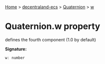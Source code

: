 [Home](./index) &gt; [decentraland-ecs](./decentraland-ecs.md) &gt; [Quaternion](./decentraland-ecs.quaternion.md) &gt; [w](./decentraland-ecs.quaternion.w.md)

# Quaternion.w property

defines the fourth component (1.0 by default)

**Signature:**
```javascript
w: number
```
